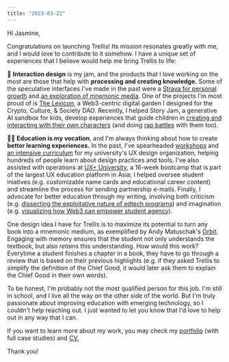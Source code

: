 ```yaml
---
title: "2023-03-22"
---
```

Hi Jasmine,  
  
Congratulations on launching Trellis! Its mission resonates greatly with me, and I would love to contribute to it somehow. I have a unique set of experiences that I believe would help me bring Trellis to life:  

🧠 **Interaction design** is my jam, and the products that I love working on the most are those that help with **processing and creating knowledge.** Some of the speculative interfaces I've made in the past were a [Strava for personal growth](https://www.figma.com/proto/xkAW1JCzlzrPuUC16Gg244/Scenius-(Interhackt)?page-id=1%3A3&node-id=168-37&viewport=-322%2C-1167%2C0.39&scaling=scale-down&starting-point-node-id=168%3A1&show-proto-sidebar=1) and [an exploration of mnemonic media](https://www.figma.com/proto/aetT114W4LJvpFkWNRF3qA/Mnemonic-Media?page-id=0%3A1&node-id=78-789&viewport=244%2C-105%2C0.07&scaling=scale-down&starting-point-node-id=78%3A810). One of the projects I'm most proud of is [The Lexicon](https://www.figma.com/proto/IfVVOXdbqmWhkeVXQB4fjm/The-Lexicon-Design?page-id=213%3A14&node-id=277-786&viewport=464%2C412%2C0.03&scaling=min-zoom&starting-point-node-id=277%3A786&show-proto-sidebar=1), a Web3-centric digital garden I designed for the Crypto, Culture, & Society DAO. Recently, I helped Story Jam, a generative AI sandbox for kids, develop experiences that guide children in [creating and interacting with their own characters](https://www.loom.com/share/0f66a9136b384e3bab98fa2431d3edd3) (and doing [rap battles](https://www.loom.com/share/c586e2a67b1d422c83cb58d9affcc63c) with them too).  

👩‍🏫 **Education is my vocation**, and I'm always thinking about how to create **better learning experiences.** In the past, I've spearheaded [workshops](https://www.youtube.com/playlist?list=PLnYngUxN8QgYwwEyp_W6xhXOtUPhujqJC) and [an intensive curriculum](https://www.youtube.com/playlist?list=PLnYngUxN8QgZ9NiuVMg0K2aQQdzBlCR6g) for my university's UX design organization, helping   hundreds of people learn about design practices and tools. I've also assisted with operations at [UX+ University](https://university.uxpl.us/), a 16-week bootcamp that is part of the largest UX education platform in Asia; I helped oversee student iniatives (e.g. customizable name cards and educational career content) and streamline the process for sending partnership e-mails. Finally, I advocate for better education through my writing, involving both criticism (e.g. [dissecting the exploitative nature of edtech programs](https://www.kernelmag.io/pieces/fast-food-education)) and imagination (e.g. [visualizing how Web3 can empower student agency](https://voice.mirror.xyz/jb6ziF4xdVEzfAlyoeZhDI2Lo0Oy-l7I-ac9vVvAhMw)). 

One design idea I have for Trellis is to maximize its potential to turn any book into a mnemonic medium, as exemplified by Andy Matuschak's [Orbit](https://withorbit.com/). Engaging with memory ensures that the student not only understands the textbook, but also *retains* this understanding. How would this work? Everytime a student finishes a chapter in a book, they have to go through a review that is based on their previous highlights (e.g. if they asked Trellis to simplify the definition of the Chief Good, it would later ask them to explain the Chief Good in their own words).
  
To be honest, I'm probably not the most qualified person for this job. I'm still in school, and I live all the way on the other side of the world. But I'm truly passionate about improving education with emerging technology, so I couldn't help reaching out. I just wanted to let you know that I'd love to help out in any way that I can.

If you want to learn more about my work, you may check my [portfolio](https://bianca.digital/) (with full case studies) and [CV.](https://read.cv/biancamikaila)

Thank you!